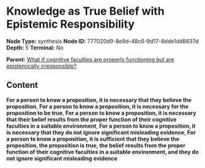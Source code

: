 # Knowledge as True Belief with Epistemic Responsibility

**Node Type:** synthesis
**Node ID:** 777020d9-8e9d-48c6-9d17-8dde1dd8637d
**Depth:** 5
**Terminal:** No

**Parent:** [What if cognitive faculties are properly functioning but are epistemically irresponsible?](what-if-cognitive-faculties-are-properly-functioning-but-are-epistemically-irresponsible-antithesis-9a3b9445-c8cb-4ed4-8cb8-8ec0e87edab5.md)

## Content

**For a person to know a proposition, it is necessary that they believe the proposition**, **For a person to know a proposition, it is necessary for the proposition to be true**, **For a person to know a proposition, it is necessary that their belief results from the proper function of their cognitive faculties in a suitable environment**, **For a person to know a proposition, it is necessary that they do not ignore significant misleading evidence**, **For a person to know a proposition, it is sufficient that they believe the proposition, the proposition is true, the belief results from the proper function of their cognitive faculties in a suitable environment, and they do not ignore significant misleading evidence**
